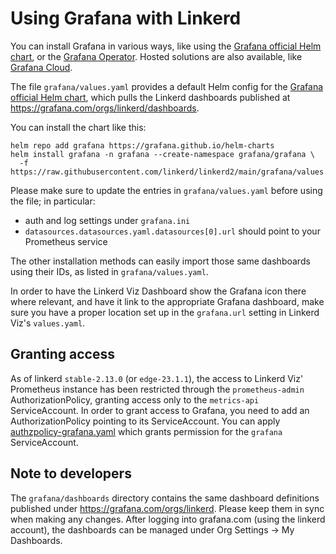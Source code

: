 # Using Grafana with Linkerd

You can install Grafana in various ways, like using the [Grafana official Helm
chart](https://github.com/grafana/helm-charts/tree/main/charts/grafana), or the
[Grafana Operator](https://github.com/grafana-operator/grafana-operator). Hosted
solutions are also available, like [Grafana
Cloud](https://grafana.com/products/cloud/).

The file `grafana/values.yaml` provides a default Helm config for the [Grafana
official Helm
chart](https://github.com/grafana/helm-charts/tree/main/charts/grafana), which
pulls the Linkerd dashboards published at
<https://grafana.com/orgs/linkerd/dashboards>.

You can install the chart like this:

```shell
helm repo add grafana https://grafana.github.io/helm-charts
helm install grafana -n grafana --create-namespace grafana/grafana \
  -f https://raw.githubusercontent.com/linkerd/linkerd2/main/grafana/values.yaml
```

Please make sure to update the entries in `grafana/values.yaml` before using the
file; in particular:

- auth and log settings under `grafana.ini`
- `datasources.datasources.yaml.datasources[0].url` should point to your
  Prometheus service

The other installation methods can easily import those same dashboards using
their IDs, as listed in `grafana/values.yaml`.

In order to have the Linkerd Viz Dashboard show the Grafana icon there where
relevant, and have it link to the appropriate Grafana dashboard, make sure you
have a proper location set up in the `grafana.url` setting in Linkerd Viz's
`values.yaml`.

## Granting access

As of linkerd `stable-2.13.0` (or `edge-23.1.1`), the access to Linkerd Viz'
Prometheus instance has been restricted through the `prometheus-admin`
AuthorizationPolicy, granting access only to the `metrics-api` ServiceAccount.
In order to grant access to Grafana, you need to add an AuthorizationPolicy
pointing to its ServiceAccount. You can apply
[authzpolicy-grafana.yaml](grafana/authzpolicy-grafana.yaml) which grants
permission for the `grafana` ServiceAccount.

## Note to developers

The `grafana/dashboards` directory contains the same dashboard definitions
published under <https://grafana.com/orgs/linkerd>. Please keep them in sync when
making any changes. After logging into grafana.com (using the linkerd account),
the dashboards can be managed under Org Settings -> My Dashboards.
